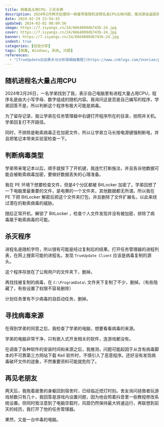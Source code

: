 ```yaml
---
title: 病毒高占用CPU，三天杀俩
description: 2024年2月两次处理同一病毒导致随机进程名高CPU占用问题，推测源自盗版软件，成功清理TrueUpdate Client引入的相关病毒脚本。
date: 2024-02-29 23:54:43
updated: 2024-03-02 00:09:56
image: https://7.isyangs.cn/24/6664009db743b-24.jpg
cover: https://7.isyangs.cn/24/6664009db743b-24.jpg
banner: https://7.isyangs.cn/24/6664009db743b-24.jpg
indent: true
categories: [经验分享]
tags: [病毒, Windows, 系统, 问题]
references:
  - "[TrueUpdate白加黑木马分析保姆级教程](https://www.cnblogs.com/VxerLee/p/17736138.html)"
---
```


## 随机进程名大量占用CPU

2024年2月26日，一名学弟找到了我，表示自己电脑里有进程大量占用CPU，程序名是由大小写字母、数字组成的随机内容。我询问这是否是自己编写的程序，学弟回答不是，所以判断这个程序有极大可能是病毒。

为了留存记录，我让学弟在任务管理器中右键打开程序所在的目录，拍照并关机。学弟回复打不开路径。

同时，不排除是勒索病毒正在加密文件，所以让学弟立马长按电源键强制断电，并且把笔记本带来实验室检查一下。

## 判断病毒类型

学弟带来笔记本以后，顺手就按下了开机键，我连忙打断施法，并且告诉他数据可能会被勒索病毒加密，要做好数据丢失的心理准备。

我在 PE 环境下想要检查文件，但是4个分区都被 BitLocker 加密了。学弟回想了一下电脑里最重要的文件，是电赛的一个文件夹，其他数据都无所谓。所以我在 PE 下把 BitLocker 解密后把这个文件夹打包，并且删除了文件扩展名，以此来绕过潜在的勒索病毒的威胁。

随后正常开机，解锁了 BitLocker ，检查个人文件发现并没有被加密，排除了病毒属于勒索病毒的可能。

## 杀灭程序

进程名是随机字符，所以很有可能是经过复制后的结果。打开任务管理器的进程列表，在网上搜索可能的进程名，发现 `TrueUpdate Client` 应该是病毒复制的源头。

这个程序存放在了公用用户的文件夹下，删掉。

再找找被复制的病毒，在 `C:\ProgramData\` 文件夹下复制了不少，删掉。（有些隐藏了，有些设置了权限不容易删除）

计划任务里有不少病毒的自启动任务，删掉。

## 寻找病毒来源

在得到学弟的同意之后，我检查了学弟的电脑，想要看看病毒的来源。

学弟的电脑非常干净，只有嵌入式开发相关的软件，连游戏都没有。

在调查了各种软件的安装时间和来源之后，我推测，问题可能起因于从含有病毒脚本的不可靠第三方网站下载 Keil 软件时，不慎引入了恶意程序。还好没有发现病毒破坏文件的迹象，不然重要资料可能就危险了。

## 再见老朋友

两天后，我拖着疲惫的身躯回到宿舍时，已经临近熄灯时刻。舍友询问拯救者玩游戏帧数只有几十，我回答是游戏内设置问题，因为他会照着抖音里一些教程修改系统设置。但同时我注意到了电脑空载时，风扇仍然保持最大转速运行，再联想到前天的经历，我打开了他的任务管理器。

果然，又是一台中毒的电脑。